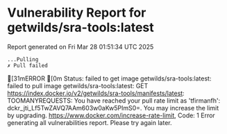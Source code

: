 # Vulnerability Report for getwilds/sra-tools:latest

Report generated on Fri Mar 28 01:51:34 UTC 2025

    ...Pulling
    ✗ Pull failed
[31mERROR  [0m Status: failed to get image getwilds/sra-tools:latest: failed to pull image getwilds/sra-tools:latest: GET https://index.docker.io/v2/getwilds/sra-tools/manifests/latest: TOOMANYREQUESTS: You have reached your pull rate limit as 'tfirmanfh': dckr_jti_Lf5TwZAVQ7AAm603w0aKw5PImS0=. You may increase the limit by upgrading. https://www.docker.com/increase-rate-limit, Code: 1 
Error generating all vulnerabilities report. Please try again later.
